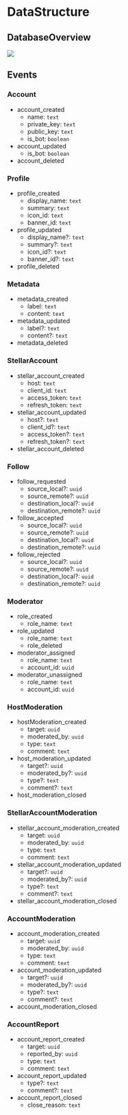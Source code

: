 # DataStructure

## DatabaseOverview

[![](/dbml/emumet.dbml.svg)](https://dbdocs.io/shuttlepub965/emumet?view=relationships)

## Events

### Account

- account_created
  - name: `text`
  - private_key: `text`
  - public_key: `text`
  - is_bot: `boolean`
- account_updated
  - is_bot: `boolean`
- account_deleted

### Profile

- profile_created
  - display_name: `text`
  - summary: `text`
  - icon_id: `text`
  - banner_id: `text`
- profile_updated
  - display_name?: `text`
  - summary?: `text`
  - icon_id?: `text`
  - banner_id?: `text`
- profile_deleted

### Metadata

- metadata_created
  - label: `text`
  - content: `text`
- metadata_updated
  - label?: `text`
  - content?: `text`
- metadata_deleted

### StellarAccount

- stellar_account_created
  - host: `text`
  - client_id: `text`
  - access_token: `text`
  - refresh_token: `text`
- stellar_account_updated
  - host?: `text`
  - client_id?: `text`
  - access_token?: `text`
  - refresh_token?: `text`
- stellar_account_deleted

### Follow

- follow_requested
  - source_local?: `uuid`
  - source_remote?: `uuid`
  - destination_local?: `uuid`
  - destination_remote?: `uuid`
- follow_accepted
  - source_local?: `uuid`
  - source_remote?: `uuid`
  - destination_local?: `uuid`
  - destination_remote?: `uuid`
- follow_rejected
  - source_local?: `uuid`
  - source_remote?: `uuid`
  - destination_local?: `uuid`
  - destination_remote?: `uuid`

### Moderator

- role_created
  - role_name: `text`
- role_updated
  - role_name: `text`
  - role_deleted
- moderator_assigned
  - role_name: `text`
  - account_id: `uuid`
- moderator_unassigned
  - role_name: `text`
  - account_id: `uuid`

### HostModeration

- hostModeration_created
  - target: `uuid`
  - moderated_by: `uuid`
  - type: `text`
  - comment: `text`
- host_moderation_updated
  - target?: `uuid`
  - moderated_by?: `uuid`
  - type?: `text`
  - comment?: `text`
- host_moderation_closed

### StellarAccountModeration

- stellar_account_moderation_created
  - target: `uuid`
  - moderated_by: `uuid`
  - type: `text`
  - comment: `text`
- stellar_account_moderation_updated
  - target?: `uuid`
  - moderated_by?: `uuid`
  - type?: `text`
  - comment?: `text`
- stellar_account_moderation_closed

### AccountModeration

- account_moderation_created
  - target: `uuid`
  - moderated_by: `uuid`
  - type: `text`
  - comment: `text`
- account_moderation_updated
  - target?: `uuid`
  - moderated_by?: `uuid`
  - type?: `text`
  - comment?: `text`
- account_moderation_closed

### AccountReport

- account_report_created
  - target: `uuid`
  - reported_by: `uuid`
  - type: `text`
  - comment: `text`
- account_report_updated
  - type?: `text`
  - comment?: `text`
- account_report_closed
  - close_reason: `text`